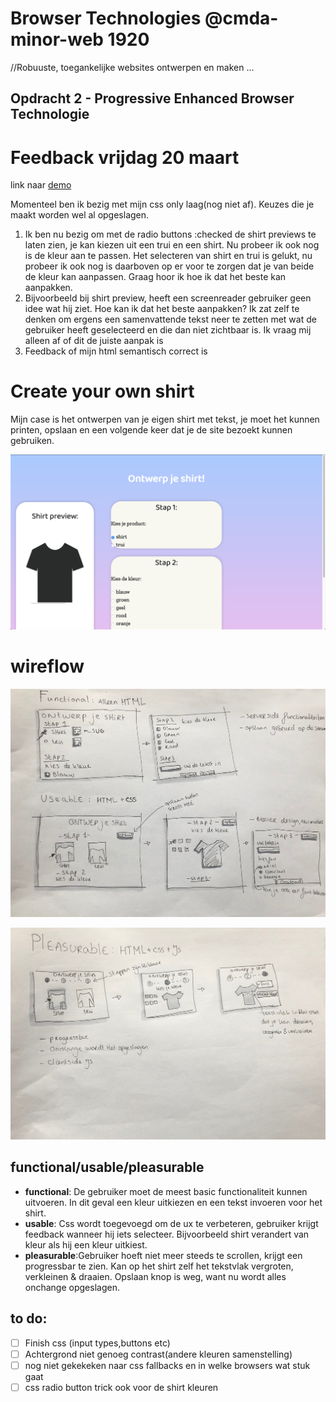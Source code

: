 # Browser Technologies @cmda-minor-web 1920

//Robuuste, toegankelijke websites ontwerpen en maken …

## Opdracht 2 - Progressive Enhanced Browser Technologie

# Feedback vrijdag 20 maart

link naar [demo](https://monikaas-browser-techt.herokuapp.com/)

Momenteel ben ik bezig met mijn css only laag(nog niet af). Keuzes die je maakt worden wel al opgeslagen.

1. Ik ben nu bezig om met de radio buttons :checked de shirt previews te laten zien, je kan kiezen uit een trui en een shirt. Nu probeer ik ook nog is de kleur aan te passen. Het selecteren van shirt en trui is gelukt, nu probeer ik ook nog is daarboven op er voor te zorgen dat je van beide de kleur kan aanpassen. Graag hoor ik hoe ik dat het beste kan aanpakken.
2. Bijvoorbeeld bij shirt preview, heeft een screenreader gebruiker geen idee wat hij ziet. Hoe kan ik dat het beste aanpakken? Ik zat zelf te denken om ergens een samenvattende tekst neer te zetten met wat de gebruiker heeft geselecteerd en die dan niet zichtbaar is. Ik vraag mij alleen af of dit de juiste aanpak is
3. Feedback of mijn html semantisch correct is

# Create your own shirt

Mijn case is het ontwerpen van je eigen shirt met tekst, je moet het kunnen printen, opslaan en een volgende keer dat je de site bezoekt kunnen gebruiken.

![met afbeelding](docs/img/totnu.png)

# wireflow

![met afbeelding](docs/img/readme/schets1.jpg)

![met afbeelding](docs/img/readme/schets2.jpg)

## functional/usable/pleasurable

- **functional**: De gebruiker moet de meest basic functionaliteit kunnen uitvoeren. In dit geval een kleur uitkiezen en een tekst invoeren voor het shirt.
- **usable**: Css wordt toegevoegd om de ux te verbeteren, gebruiker krijgt feedback wanneer hij iets selecteer. Bijvoorbeeld shirt verandert van kleur als hij een kleur uitkiest.
- **pleasurable**:Gebruiker hoeft niet meer steeds te scrollen, krijgt een progressbar te zien. Kan op het shirt zelf het tekstvlak vergroten, verkleinen & draaien. Opslaan knop is weg, want nu wordt alles onchange opgeslagen.

## to do:

- [ ] Finish css (input types,buttons etc)
- [ ] Achtergrond niet genoeg contrast(andere kleuren samenstelling)
- [ ] nog niet gekekeken naar css fallbacks en in welke browsers wat stuk gaat
- [ ] css radio button trick ook voor de shirt kleuren
